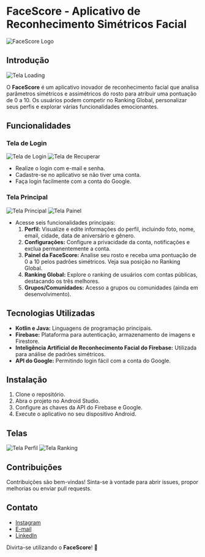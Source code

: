 # FaceScore - Aplicativo de Reconhecimento Simétricos Facial

![FaceScore Logo](https://github.com/VitorHugoVH/FaceScore/blob/master/assets/logo.png)

## Introdução

![Tela Loading](https://github.com/VitorHugoVH/FaceScore/blob/master/assets/TelaLoading-removebg-preview.png) 

O **FaceScore** é um aplicativo inovador de reconhecimento facial que analisa parâmetros simétricos e assimétricos do rosto para atribuir uma pontuação de 0 a 10. Os usuários podem competir no Ranking Global, personalizar seus perfis e explorar várias funcionalidades emocionantes.

## Funcionalidades

### Tela de Login

![Tela de Login](https://github.com/VitorHugoVH/FaceScore/blob/master/assets/TelaLogin-removebg-preview.png)
![Tela de Recuperar](https://github.com/VitorHugoVH/FaceScore/blob/master/assets/TelaRecuperarSenha-removebg-preview.png)

- Realize o login com e-mail e senha.
- Cadastre-se no aplicativo se não tiver uma conta.
- Faça login facilmente com a conta do Google.

### Tela Principal

 ![Tela Principal](https://github.com/VitorHugoVH/FaceScore/blob/master/assets/TelaHome-removebg-preview.png)
 ![Tela Painel](https://github.com/VitorHugoVH/FaceScore/blob/master/assets/TelaPainel-removebg-preview.png)

- Acesse seis funcionalidades principais:
  1. **Perfil:** Visualize e edite informações do perfil, incluindo foto, nome, email, cidade, data de aniversário e gênero.
  2. **Configurações:** Configure a privacidade da conta, notificações e exclua permanentemente a conta.
  3. **Painel da FaceScore:** Analise seu rosto e receba uma pontuação de 0 a 10 pelos padrões simétricos. Veja sua posição no Ranking Global.
  4. **Ranking Global:** Explore o ranking de usuários com contas públicas, destacando os três melhores.
  5. **Grupos/Comunidades:** Acesso a grupos ou comunidades (ainda em desenvolvimento).

## Tecnologias Utilizadas

- **Kotlin e Java:** Linguagens de programação principais.
- **Firebase:** Plataforma para autenticação, armazenamento de imagens e Firestore.
- **Inteligência Artificial de Reconhecimento Facial do Firebase:** Utilizada para análise de padrões simétricos.
- **API do Google:** Permitindo login fácil com a conta do Google.

## Instalação

1. Clone o repositório.
2. Abra o projeto no Android Studio.
3. Configure as chaves da API do Firebase e Google.
4. Execute o aplicativo no seu dispositivo Android.

## Telas

![Tela Perfil](https://github.com/VitorHugoVH/FaceScore/blob/master/assets/TelaPerfil-removebg-preview.png) 
![Tela Ranking](https://github.com/VitorHugoVH/FaceScore/blob/master/assets/TelaRanking-removebg-preview.png) 

## Contribuições

Contribuições são bem-vindas! Sinta-se à vontade para abrir issues, propor melhorias ou enviar pull requests.

## Contato

- [Instagram](https://www.instagram.com/vitoorhugoo22)
- [E-mail](mailto:vhfraga007@gmail.com)
- [LinkedIn](https://www.linkedin.com/in/vitorhugoserondefraga)

Divirta-se utilizando o **FaceScore**! 🌟

